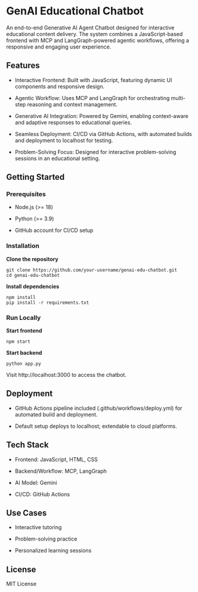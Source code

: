 # GenAI Educational Chatbot

An end-to-end Generative AI Agent Chatbot designed for interactive educational content delivery. The system combines a JavaScript-based frontend with MCP and LangGraph-powered agentic workflows, offering a responsive and engaging user experience.

## Features

- Interactive Frontend: Built with JavaScript, featuring dynamic UI components and responsive design.

- Agentic Workflow: Uses MCP and LangGraph for orchestrating multi-step reasoning and context management.

- Generative AI Integration: Powered by Gemini, enabling context-aware and adaptive responses to educational queries.

- Seamless Deployment: CI/CD via GitHub Actions, with automated builds and deployment to localhost for testing.

- Problem-Solving Focus: Designed for interactive problem-solving sessions in an educational setting.

## Getting Started
### Prerequisites

- Node.js (>= 18)

- Python (>= 3.9)

- GitHub account for CI/CD setup

### Installation
**Clone the repository**
```
git clone https://github.com/your-username/genai-edu-chatbot.git
cd genai-edu-chatbot
```

**Install dependencies**
```
npm install
pip install -r requirements.txt
```

### Run Locally
**Start frontend**
```
npm start
```
**Start backend**
```
python app.py
```

Visit http://localhost:3000 to access the chatbot.

## Deployment

- GitHub Actions pipeline included (.github/workflows/deploy.yml) for automated build and deployment.

- Default setup deploys to localhost; extendable to cloud platforms.

## Tech Stack

- Frontend: JavaScript, HTML, CSS

- Backend/Workflow: MCP, LangGraph

- AI Model: Gemini

- CI/CD: GitHub Actions

## Use Cases

- Interactive tutoring

- Problem-solving practice

- Personalized learning sessions



## License

MIT License
